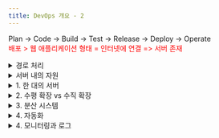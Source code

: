 ```yaml
---
title: DevOps 개요 - 2
---
```


Plan → Code → Build → Test → Release → Deploy → Operate  
<span style="color:red"> 배포 > 웹 애플리케이션 형태 = 인터넷에 연결 => 서버 존재 </span>  

<details>
<summary> 경로 처리  </summary>
<div markdown="1"> 
   
 경로 : URL에서 도메인 이름(ex - https://sanghyup.tistory.com) 이후에 등장하는 문자열   
 웹 서버가 (ex - /manage/newpost/...) 확인, 정해놓은 규칙에 따라 서버 내의 자원을 제공   
  
</div>
</details>
 
<details>
<summary> 서버 내의 자원   </summary>
<div markdown="1"> 
 > 파일 or 브라우저에서 해석 가능한 형태의 자원. 보통 HTML 페이지, JSON과 같은 응답 제공   
 
</div>
</details>

<details>
<summary>1. 한 대의 서버</summary>
<div markdown="1"> 

1. 자원이 여러 서버에 나뉘어져 있어서, 자원을 수집한 이후 한 페이지에 정리해서 보여줘야 할 경우  
  > <span style="color:red"> 목적에 따라 제공하는 자원이 다른 서버로 분리된 경우를 의미 </span>  

2. 동시에 수천명이 한대의 서버에 접속, HTML 페이지 요구   
  
3. 단일 서버가 인프라 문제(하드웨어 고장, 네트워크 유실, 천재지변 등)로 갑작스럽게 서비스를 제공 할 수 없는 경우   
  > <span style="color:red"> 사용자 규모에 따른 트래픽 증가 > 서버 규모 확장으로 해결 </span>   

4. 머신 러닝, 빅 데이터 같이 여러 대의 컴퓨팅 자원을 통해 만들어진 결과를 한 페이지로 정리해서 보여줘야 할 경우   
  > <span style="color:red"> 일하는 컴퓨터(머신 러닝, 빅데이터)는 규모 확장, 요청/응답을 처리하는 컴퓨터 별도 구성 </span> 

</div>
</details>  


<details>
<summary> 2. 수평 확장 vs 수직 확장</summary>
<div markdown="1"> 
  
● 수직 확장 : 서버의 성능(CPU, RAM, 스토리지, 네트워크 I/O)를 높이는 방법  
● 수평 확장 : 더 많은 서버 도입하는 방법  
  > <span style="color:red"> 트래픽 많을 떄 > 수평 확장 </span>  
   
</div>
</details>  


<details>
<summary>3. 분산 시스템 </summary>
<div markdown="1"> 

 > 구성 요소가 네크워크로 연결된 서로 다른 컴퓨터에 있는 시스템. 메세지로 전달/통신하고 작업 조정, 물리적인 하드웨어 위에 돌아가는 프로그램  
 
<span style="color:blue"> ★ 분산 시스템 용어 </span>
  
 성능(Performance) : 높은 처리량 뿐 아니라 나즌 대기 시간과 같은 지표 등  
 확장성(Scalability) : 증가하는 작업량 처리, 이로 인한 시스템 확장 가능 여부  
 가용성(Availability) : 시스템을 정상적으로 사용 가능한 정도  
 
 ### Availiability = Uptime / (Uptime + Downtime)  
 업타임 : 작동중인 시간  
 다운타임: 작동중이지 않은 시간  

</div>
</details>  


<details>
<summary>4. 자동화 </summary>  
<div markdown="1"> 
 
 Plan → Code → Build → Test → Release → Deploy → <span style="color:blue"> Operate </span>
 
 자동화 를 돕는 툴
  > 앤서블, 테라폼 등등

### 변경사항의 종류
 업데이트 및 패치  
   
 리소스 제공   
  
  <span style="color:red"> 프로비저닝 </span>   
  > 사용자의 요구에 맞게 시스템 자원을 할당, 배치, 배포해두고 필요에 따라 즉시 사용할 수 있는 상태로 준비시켜두는 것  
  ex) 서버 프로비저닝, 네트워크 프로비저닝, 사용자 프로비저닝, 서비스 프로비저닝 등  
 
 설정  
 
 배포  
  
</div>
</details>  

  
<details>
<summary>4. 모니터링과 로그 </summary>
<div markdown="1"> 

 Plan > Code > Build > Test > Release > Deploy > <span style="color:blue"> Operate </span>   

 매트릭 : 시간에 따라 측정한 결과값, 비즈니스 개념을 나타내는 수치 측정을 의미하기도 함  

### 모니터링의 목표  
 > 시간을 기준으로 측정되는 주요 메트릭을 최소화하여 고가용성을 달성  
 > 사용량을 추적하여, 배포에 앞서 세운 가설을 검증하고 개선  

</div>
</details>
